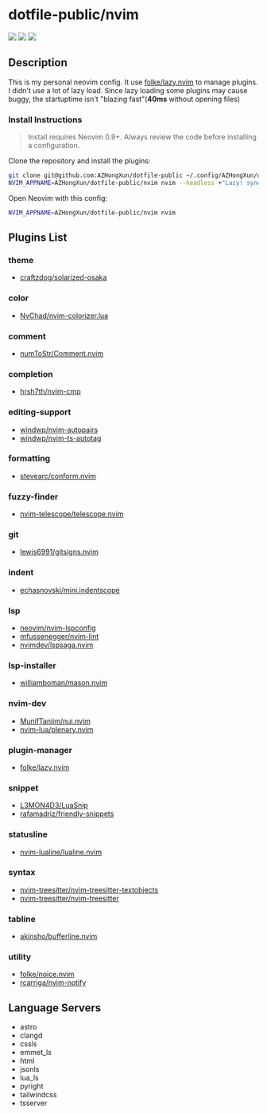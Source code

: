 # dotfile-public/nvim

<a href="https://dotfyle.com/AZHongXun/dotfile-public-nvim"><img src="https://dotfyle.com/AZHongXun/dotfile-public-nvim/badges/plugins?style=flat" /></a>
<a href="https://dotfyle.com/AZHongXun/dotfile-public-nvim"><img src="https://dotfyle.com/AZHongXun/dotfile-public-nvim/badges/leaderkey?style=flat" /></a>
<a href="https://dotfyle.com/AZHongXun/dotfile-public-nvim"><img src="https://dotfyle.com/AZHongXun/dotfile-public-nvim/badges/plugin-manager?style=flat" /></a>

## Description
This is my personal neovim config. It use [folke/lazy.nvim](https://dotfyle.com/plugins/folke/lazy.nvim) to manage plugins.</br>
I didn't use a lot of lazy load. Since lazy loading some plugins may cause buggy, the startuptime isn't "blazing fast"(**40ms** without opening files)
### Install Instructions
 > Install requires Neovim 0.9+. Always review the code before installing a configuration.

Clone the repository and install the plugins:

```sh
git clone git@github.com:AZHongXun/dotfile-public ~/.config/AZHongXun/dotfile-public
NVIM_APPNAME=AZHongXun/dotfile-public/nvim nvim --headless +"Lazy! sync" +qa
```

Open Neovim with this config:

```sh
NVIM_APPNAME=AZHongXun/dotfile-public/nvim nvim
```

## Plugins List

### theme
+ [craftzdog/solarized-osaka](https://github.com/craftzdog/solarized-osaka.nvim)

### color

+ [NvChad/nvim-colorizer.lua](https://dotfyle.com/plugins/NvChad/nvim-colorizer.lua)
### comment

+ [numToStr/Comment.nvim](https://dotfyle.com/plugins/numToStr/Comment.nvim)
### completion

+ [hrsh7th/nvim-cmp](https://dotfyle.com/plugins/hrsh7th/nvim-cmp)
### editing-support

+ [windwp/nvim-autopairs](https://dotfyle.com/plugins/windwp/nvim-autopairs)
+ [windwp/nvim-ts-autotag](https://dotfyle.com/plugins/windwp/nvim-ts-autotag)
### formatting

+ [stevearc/conform.nvim](https://dotfyle.com/plugins/stevearc/conform.nvim)
### fuzzy-finder

+ [nvim-telescope/telescope.nvim](https://dotfyle.com/plugins/nvim-telescope/telescope.nvim)
### git

+ [lewis6991/gitsigns.nvim](https://dotfyle.com/plugins/lewis6991/gitsigns.nvim)
### indent

+ [echasnovski/mini.indentscope](https://dotfyle.com/plugins/echasnovski/mini.indentscope)
### lsp

+ [neovim/nvim-lspconfig](https://dotfyle.com/plugins/neovim/nvim-lspconfig)
+ [mfussenegger/nvim-lint](https://dotfyle.com/plugins/mfussenegger/nvim-lint)
+ [nvimdev/lspsaga.nvim](https://dotfyle.com/plugins/nvimdev/lspsaga.nvim)
### lsp-installer

+ [williamboman/mason.nvim](https://dotfyle.com/plugins/williamboman/mason.nvim)
### nvim-dev

+ [MunifTanjim/nui.nvim](https://dotfyle.com/plugins/MunifTanjim/nui.nvim)
+ [nvim-lua/plenary.nvim](https://dotfyle.com/plugins/nvim-lua/plenary.nvim)
### plugin-manager

+ [folke/lazy.nvim](https://dotfyle.com/plugins/folke/lazy.nvim)
### snippet

+ [L3MON4D3/LuaSnip](https://dotfyle.com/plugins/L3MON4D3/LuaSnip)
+ [rafamadriz/friendly-snippets](https://dotfyle.com/plugins/rafamadriz/friendly-snippets)
### statusline

+ [nvim-lualine/lualine.nvim](https://dotfyle.com/plugins/nvim-lualine/lualine.nvim)
### syntax

+ [nvim-treesitter/nvim-treesitter-textobjects](https://dotfyle.com/plugins/nvim-treesitter/nvim-treesitter-textobjects)
+ [nvim-treesitter/nvim-treesitter](https://dotfyle.com/plugins/nvim-treesitter/nvim-treesitter)
### tabline

+ [akinsho/bufferline.nvim](https://dotfyle.com/plugins/akinsho/bufferline.nvim)
### utility

+ [folke/noice.nvim](https://dotfyle.com/plugins/folke/noice.nvim)
+ [rcarriga/nvim-notify](https://dotfyle.com/plugins/rcarriga/nvim-notify)
## Language Servers

+ astro
+ clangd
+ cssls
+ emmet_ls
+ html
+ jsonls
+ lua_ls
+ pyright
+ tailwindcss
+ tsserver
